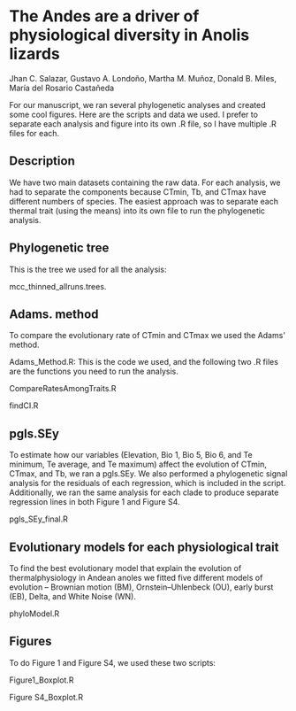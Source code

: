 # The Andes are a driver of physiological diversity in Anolis lizards

Jhan C. Salazar, Gustavo A. Londoño, Martha M. Muñoz, Donald B. Miles, María del Rosario Castañeda

For our manuscript, we ran several phylogenetic analyses and created some cool figures. Here are the scripts and data we used. I prefer to separate each analysis and figure into its own .R file, so I have multiple .R files for each.

## Description
We have two main datasets containing the raw data. For each analysis, we had to separate the components because CTmin, Tb, and CTmax have different numbers of species. The easiest approach was to separate each thermal trait (using the means) into its own file to run the phylogenetic analysis.

## Phylogenetic tree
This is the tree we used for all the analysis:


  mcc_thinned_allruns.trees.

## Adams. method
To compare the evolutionary rate of CTmin and CTmax we used the Adams' method.
  
Adams_Method.R: This is the code we used, and the following two .R files are the functions you need to run the analysis.
    
  CompareRatesAmongTraits.R
  
  findCI.R

## pgls.SEy
To estimate how our variables (Elevation, Bio 1, Bio 5, Bio 6, and Te minimum, Te average, and Te maximum) affect the evolution of CTmin, CTmax, and Tb, we ran a pgls.SEy. We also performed a phylogenetic signal analysis for the residuals of each regression, which is included in the script. Additionally, we ran the same analysis for each clade to produce separate regression lines in both Figure 1 and Figure S4.
  
  pgls_SEy_final.R

## Evolutionary models for each physiological trait
To find the best evolutionary model that explain the evolution of thermalphysiology in Andean anoles we fitted five different models of evolution – Brownian motion (BM), Ornstein–Uhlenbeck (OU), early burst (EB), Delta, and White Noise (WN).

  phyloModel.R

## Figures
To do Figure 1 and Figure S4, we used these two scripts:
  
  Figure1_Boxplot.R
  
  Figure S4_Boxplot.R
